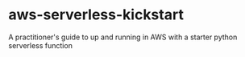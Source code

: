 # aws-serverless-kickstart
A practitioner's guide to up and running in AWS with a starter python serverless function
